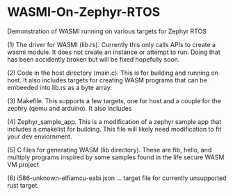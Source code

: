 # WASMI-On-Zephyr-RTOS
Demonstration of WASMI running on various targets for Zephyr RTOS

(1) The driver for WASMI (lib.rs). Currently this only calls APIs to create
    a wasmi module. It does not create an instance or attempt to run. Doing
    that has been accidently broken but will be fixed hopefully soon.

(2) Code in the host directory (main.c). This is for building and running
    on host. It also includes targets for creating WASM programs that can
    be embeeded into lib.rs as a byte array.

(3) Makefile. This supports a few targets, one for host and a couple for
    the zephry (qemu and arduino). It also includes

(4) Zephyr_sample_app. This is a modification of a zephyr sample app that
    includes a cmakelist for building. This file will likely need modification
    to fit your dev enviornment.

(5) C files for generating WASM (lib directory). These are fib, hello, and
    multiply programs inspired by some samples found in the life secure WASM VM
    project

(6) i586-unknown-elfiamcu-eabi.json ... target file for currently unsupported
    rust target.